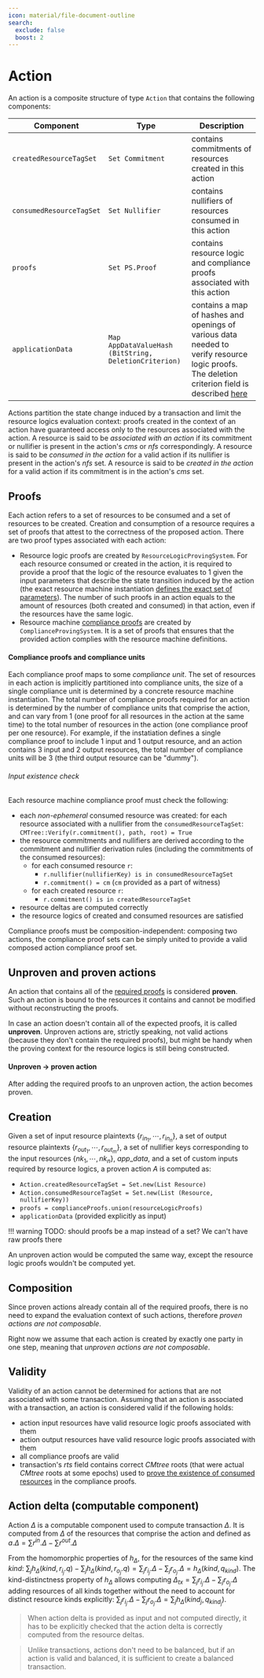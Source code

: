 ```yaml
---
icon: material/file-document-outline
search:
  exclude: false
  boost: 2
---
```


# Action

An action is a composite structure of type `Action` that contains the following components:

|Component|Type|Description|
|-|-|-|
|`createdResourceTagSet`|`Set Commitment`|contains commitments of resources created in this action|
|`consumedResourceTagSet`|`Set Nullifier`|contains nullifiers of resources consumed in this action|
|`proofs`|`Set PS.Proof`|contains resource logic and compliance proofs associated with this action|
|`applicationData`|`Map AppDataValueHash (BitString, DeletionCriterion)`|contains a map of hashes and openings of various data needed to verify resource logic proofs. The deletion criterion field is described [here](./rm_def/storage.md#data-blob-storage)|


Actions partition the state change induced by a transaction and limit the resource logics evaluation context: proofs created in the context of an action have guaranteed access only to the resources associated with the action. A resource is said to be *associated with an action* if its commitment or nullifier is present in the action's $cms$ or $nfs$ correspondingly. A resource is said to be *consumed in the action* for a valid action if its nullifier is present in the action's $nfs$ set. A resource is said to be *created in the action* for a valid action if its commitment is in the action's $cms$ set.

## Proofs
Each action refers to a set of resources to be consumed and a set of resources to be created. Creation and consumption of a resource requires a set of proofs that attest to the correctness of the proposed action. There are two proof types associated with each action:

- Resource logic proofs are created by `ResourceLogicProvingSystem`. For each resource consumed or created in the action, it is required to provide a proof that the logic of the resource evaluates to $1$ given the input parameters that describe the state transition induced by the action (the exact resource machine instantiation [defines the exact set of parameters](./function_formats/resource_logic.md)). The number of such proofs in an action equals to the amount of resources (both created and consumed) in that action, even if the resources have the same logic.
- Resource machine [compliance proofs](./action.md#compliance-proofs-and-compliance-units) are created by `ComplianceProvingSystem`. It is a set of proofs that ensures that the provided action complies with the resource machine definitions.


#### Compliance proofs and compliance units

Each compliance proof maps to some *compliance unit*. The set of resources in each action is implicitly partitioned into compliance units, the size of a single compliance unit is determined by a concrete resource machine instantiation. The total number of compliance proofs required for an action is determined by the number of compliance units that comprise the action, and can vary from 1 (one proof for all resources in the action at the same time) to the total number of resources in the action (one compliance proof per one resource). For example, if the instatiation defines a single compliance proof to include 1 input and 1 output resource, and an action contains 3 input and 2 output resources, the total number of compliance units will be 3 (the third output resource can be "dummy").

###### Input existence check
Each resource machine compliance proof must check the following:

- each *non-ephemeral* consumed resource was created: for each resource associated with a nullifier from the `consumedResourceTagSet`: `CMTree::Verify(r.commitment(), path, root) = True`
- the resource commitments and nullifiers are derived according to the commitment and nullifier derivation rules (including the commitments of the consumed resources):
  - for each consumed resource `r`: 
    - `r.nullifier(nullifierKey) is in consumedResourceTagSet`
    - `r.commitment() = cm` (`cm` provided as a part of witness)
  - for each created resource `r`: 
    - `r.commitment() is in createdResourceTagSet` 
- resource deltas are computed correctly
- the resource logics of created and consumed resources are satisfied


Compliance proofs must be composition-independent: composing two actions, the compliance proof sets can be simply united to provide a valid composed action compliance proof set.


## Unproven and proven actions

An action that contains all of the [required proofs](./action.md#proofs) is considered **proven**. Such an action is bound to the resources it contains and cannot be modified without reconstructing the proofs.

In case an action doesn't contain all of the expected proofs, it is called **unproven**. Unproven actions are, strictly speaking, not valid actions (because they don't contain the required proofs), but might be handy when the proving context for the resource logics is still being constructed.

#### Unproven → proven action

After adding the required proofs to an unproven action, the action becomes proven.

## Creation

Given a set of input resource plaintexts $\{r_{{in}_1}, \cdots, r_{{in}_n}\}$, a set of output resource plaintexts $\{r_{{out}_1}, \cdots, r_{{out}_m}\}$, a set of nullifier keys corresponding to the input resources $\{nk_1,\cdots,nk_n\}$, $app\_data$, and a set of custom inputs required by resource logics, a proven action $A$ is computed as:

- `Action.createdResourceTagSet = Set.new(List Resource)`
- `Action.consumedResourceTagSet = Set.new(List (Resource, nullifierKey))`
- `proofs = complianceProofs.union(resourceLogicProofs)`
- `applicationData` (provided explicitly as input)

!!! warning
  TODO: should proofs be a map instead of a set? We can't have raw proofs there

An unproven action would be computed the same way, except the resource logic proofs wouldn't be computed yet.

## Composition

Since proven actions already contain all of the required proofs, there is no need to expand the evaluation context of such actions, therefore *proven actions are not composable*.

Right now we assume that each action is created by exactly one party in one step, meaning that *unproven actions are not composable*.

## Validity

Validity of an action cannot be determined for actions that are not associated with some transaction. Assuming that an action is associated with a transaction, an action is considered valid if the following holds:

- action input resources have valid resource logic proofs associated with them
- action output resources have valid resource logic proofs associated with them
- all compliance proofs are valid
- transaction's $rts$ field contains correct $CMtree$ roots (that were actual $CMtree$ roots at some epochs) used to [prove the existence of consumed resources](./action.md#input-existence-check) in the compliance proofs.

## Action delta (computable component)

Action $\Delta$ is a computable component used to compute transaction $\Delta$. It is computed from $\Delta$ of the resources that comprise the action and defined as $a.\Delta = \sum{r^{in}.\Delta} - \sum{r^{out}.\Delta}$

From the homomorphic properties of $h_\Delta$, for the resources of the same kind $kind$: $\sum_j{h_\Delta(kind, r_{i_j}.q)} - \sum_j{h_\Delta(kind, r_{o_j}.q)} = \sum_j{r_{i_j}.\Delta} - \sum_j{r_{o_j}.\Delta} =  h_\Delta(kind, q_{kind})$. The kind-distinctness property of $h_\Delta$ allows computing $\Delta_{tx} = \sum_j{r_{i_j}.\Delta} - \sum_j{r_{o_j}.\Delta}$ adding resources of all kinds together without the need to account for distinct resource kinds explicitly: $\sum_j{r_{i_j}.\Delta} - \sum_j{r_{o_j}.\Delta} = \sum_j{h_\Delta(kind_j, q_{kind_j})}$.

> When action delta is provided as input and not computed directly, it has to be explicitly checked that the action delta is correctly computed from the resource deltas.

> Unlike transactions, actions don't need to be balanced, but if an action is valid and balanced, it is sufficient to create a balanced transaction.